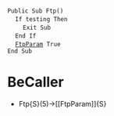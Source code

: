 &nbsp;  &nbsp;  &nbsp;  &nbsp;  
`Public Sub Ftp()`  
&nbsp;&nbsp;&nbsp;&nbsp;`If testing Then`  
&nbsp;&nbsp;&nbsp;&nbsp;&nbsp;&nbsp;&nbsp;&nbsp;`Exit Sub`  
&nbsp;&nbsp;&nbsp;&nbsp;`End If`  
&nbsp;&nbsp;&nbsp;&nbsp;[`FtpParam`](FtpParam)` True`  
`End Sub`  


# BeCaller
- Ftp{S}(5)->[[FtpParam]]{S}

